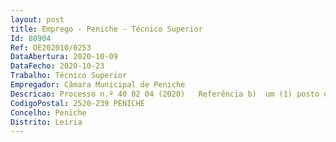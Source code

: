 ```yaml
--- 
layout: post
title: Emprego - Peniche - Técnico Superior
Id: 80904
Ref: OE202010/0253
DataAbertura: 2020-10-09
DataFecho: 2020-10-23
Trabalho: Técnico Superior
Empregador: Câmara Municipal de Peniche
Descricao: Processo n.º 40 02 04 (2020)   Referência b)  um (1) posto de trabalho na Carreira Categoria de Técnico Superior para Divisão de Planeamento e Gestão Urbanística (Setor de Licenciamento). Funções constantes no anexo à LTFP, referido no n.º 2 do artigo 88.º, ao qual corresponde, respetivamente, o grau de complexidade funcional 3, definido na alínea c) do n.º 1 do artigo 86.º do mesmo diploma.Desenvolve funções consultivas, de estudo, planeamento, programação, avaliação e aplicação de métodos e processos de natureza técnica e  ou científica, que fundamentam e preparam a decisão. Elabora pareceres, projetos e atividades conducentes à definição e concretização das políticas do município na área da gestão urbanística e ordenamento (controlo dos custos de produtividade e arquivo, vistorias e ações de fiscalização técnica, apreciação de operações urbanísticas, entre outras atividades relevantes). Elaboração de estudos e projetos que, devido à sua singularidade, justificam uma intervenção de caráter específico, bem como o acompanhamento das respetivas obras (equipamentos desportivos, equipamentos sociais, equipamentos culturais, equipamentos patrimoniais, restauro de igrejas, edifícios de habitação jovem, espaços públicos). Elaboração e apreciação de projetos de arquitetura de planos de intervenção, estudos orientadores e de ordenamento territorial nomeadamente em áreas classificadas e de reabilitação urbana. Investigação e pesquisa de documentos que contribuam para os melhores projetos de reabilitação ou construção (os mais adequados). Acompanhamento e fiscalização das ações em curso, promovidas pelo município. Desenvolvimento de um processo de reabilitação integrado, que preconize ações de intervenção destinadas a potenciar os valores patrimoniais, culturais, socioeconómicos e ambientais nas áreas a intervir, promovendo a sua dinamização sociocultural e a coesão territorial, o desenvolvimento sustentável do território. Análise de pedidos de licenciamento e apresentação de Comunicações Prévias. Controle prévio e sucessivo de operações urbanísticas conforme o DL n.º 55  99, de 16 de dezembro, na sua atual redação. Fiscalização de obras particulares. Conceber, adaptar e aplicar novas metodologias de trabalho, que impliquem a melhoria contínua dos processos  métodos de trabalho implementados com indicadores de gestão pública. Outras tarefas projetos que lhe sejam solicitados e estejam no âmbito das suas qualificações.
CodigoPostal: 2520-239 PENICHE
Concelho: Peniche
Distrito: Leiria
--- 
```

